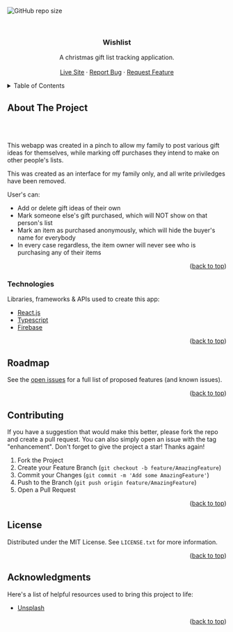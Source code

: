 <div id="top"></div>

<!-- Button Shields (only available when repo goes public)  -->

![GitHub repo size](https://img.shields.io/github/repo-size/xmas-gift-list/amped?logo=GitHub&style=for-the-badge)

<!-- PROJECT LOGO -->
<br />
<div align="center">

  <h3 align="center">Wishlist</h3>

  <p align="center">
    A christmas gift list tracking application. 
    <br />
    <br />
    <a href="https://ryanhartwig.github.io/xmas-gift-list">Live Site</a>
    ·
    <a href="https://github.com/ryanhartwig/xmas-gift-list/issues">Report Bug</a>
    ·
    <a href="https://github.com/ryanhartwig/xmas-gift-list/issues">Request Feature</a>
  </p>
</div>

<!-- TABLE OF CONTENTS -->
<details>
  <summary>Table of Contents</summary>
  <ol>
    <li>
      <a href="#about-the-project">About The Project</a>
      <ul>
        <li><a href="#technologies">Technologies</a></li>
      </ul>
    </li>
    <li><a href="#roadmap">Roadmap</a></li>
    <li><a href="#contributing">Contributing</a></li>
    <li><a href="#license">License</a></li>
    <li><a href="#acknowledgments">Acknowledgments</a></li>
  </ol>
</details>

<!-- ABOUT THE PROJECT -->

## About The Project

<br><br/>

This webapp was created in a pinch to allow my family to post various gift ideas for themselves, while marking off purchases they intend to make on other people's lists.

This was created as an interface for my family only, and all write priviledges have been removed.

User's can:

- Add or delete gift ideas of their own
- Mark someone else's gift purchased, which will NOT show on that person's list
- Mark an item as purchased anonymously, which will hide the buyer's name for everybody
- In every case regardless, the item owner will never see who is purchasing any of their items

<p align="right">(<a href="#top">back to top</a>)</p>

### Technologies

Libraries, frameworks & APIs used to create this app:

- [React.js](https://reactjs.org/)
- [Typescript](https://www.typescriptlang.org/)
- [Firebase](https://firebase.google.com/)

<p align="right">(<a href="#top">back to top</a>)</p>

<!-- ROADMAP -->

## Roadmap

See the [open issues](https://github.com/ryanhartwig/xmas-gift-list/issues) for a full list of proposed features (and known issues).

<p align="right">(<a href="#top">back to top</a>)</p>

<!-- CONTRIBUTING -->

## Contributing

If you have a suggestion that would make this better, please fork the repo and create a pull request. You can also simply open an issue with the tag "enhancement".
Don't forget to give the project a star! Thanks again!

1. Fork the Project
2. Create your Feature Branch (`git checkout -b feature/AmazingFeature`)
3. Commit your Changes (`git commit -m 'Add some AmazingFeature'`)
4. Push to the Branch (`git push origin feature/AmazingFeature`)
5. Open a Pull Request

<p align="right">(<a href="#top">back to top</a>)</p>

<!-- LICENSE -->

## License

Distributed under the MIT License. See `LICENSE.txt` for more information.

<p align="right">(<a href="#top">back to top</a>)</p>

<!-- ACKNOWLEDGMENTS -->

## Acknowledgments

Here's a list of helpful resources used to bring this project to life:

- [Unsplash](https://unsplash.com/)

<p align="right">(<a href="#top">back to top</a>)</p>
